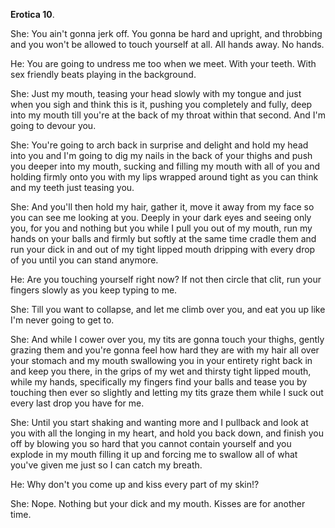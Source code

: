 **Erotica 10**.

She: You ain't gonna jerk off. You gonna be hard and upright, and throbbing and you won't be allowed to touch yourself at all. All hands away. No hands. 

He: You are going to undress me too when we meet. With your teeth. With sex friendly beats playing in the background. 

She: Just my mouth, teasing your head slowly with my tongue and just when you sigh and think this is it, pushing you completely and fully, deep into my mouth till you're at the back of my throat within that second. And I'm going to devour you. 

She: You're going to arch back in surprise and delight and hold my head into you and I'm going to dig my nails in the back of your thighs and push you deeper into my mouth, sucking and filling my mouth with all of you and holding firmly onto you with my lips wrapped around tight as you can think and my teeth just teasing you. 

She: And you'll then hold my hair, gather it, move it away from my face so you can see me looking at you. Deeply in your dark eyes and seeing only you, for you and nothing but you while I pull you out of my mouth, run my hands on your balls and firmly but softly at the same time cradle them and run your dick in and out of my tight lipped mouth dripping with every drop of you until you can stand anymore. 

He: Are you touching yourself right now? If not then circle that clit, run your fingers slowly as you keep typing to me. 

She: Till you want to collapse, and let me climb over you, and eat you up like I'm never going to get to. 

She: And while I cower over you, my tits are gonna touch your thighs, gently grazing them and you're gonna feel how hard they are with my hair all over your stomach and my mouth swallowing you in your entirety right back in and keep you there, in the grips of my wet and thirsty tight lipped mouth, while my hands, specifically my fingers find your balls and tease you by touching then ever so slightly and letting my tits graze them while I suck out every last drop you have for me. 

She: Until you start shaking and wanting more and I pullback and look at you with all the longing in my heart, and hold you back down, and finish you off by blowing you so hard that you cannot contain yourself and you explode in my mouth filling it up and forcing me to swallow all of what you've given me just so I can catch my breath. 

He: Why don't you come up and kiss every part of my skin!? 

She: Nope. Nothing but your dick and my mouth. Kisses are for another time.
